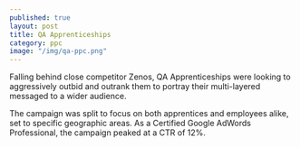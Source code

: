 ```yaml
---
published: true
layout: post
title: QA Apprenticeships
category: ppc
image: "/img/qa-ppc.png"
---
```




Falling behind close competitor Zenos, QA Apprenticeships were looking to aggressively outbid and outrank them to portray their multi-layered messaged to a wider audience.

The campaign was split to focus on both apprentices and employees alike, set to specific geographic areas. As a Certified Google AdWords Professional, the campaign peaked at a CTR of 12%.
